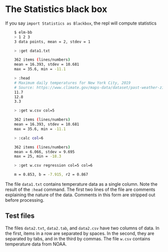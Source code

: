 
# The Statistics black box

If you say `import Statistics as Blackbox`, the repl will compute statistics

```bash
    $ elm-bb
    > 1 2 3
    3 data points, mean = 2, stdev = 1

    > :get data1.txt

    362 items (lines/numbers)
    mean = 16.393, stdev = 10.681
    max = 35.6, min = -11.1

    > :head
    # Maximum daily temperatures for New York City, 2019
    # Source: https://www.climate.gov/maps-data/dataset/past-weather-zip-code-data-table
    11.7
    12.8
    3.3

    > :get w.csv col=5

    362 items (lines/numbers)
    mean = 16.393, stdev = 10.681
    max = 35.6, min = -11.1

    > :calc col=6

    362 items (lines/numbers)
    mean = 6.066, stdev = 9.695
    max = 25, min = -18.3

    > :get w.csv regression col=5 col=6

    m = 0.853, b = -7.915, r2 = 0.867    
```

The file `data1.txt` contains temperature data as a single column. Note the
result of the `:head` command.  The first two lines of the
file are comments explaining the nature of the data. Comments
in this form are stripped out before processing.  

## Test files

The  files `data2.txt`, `data2.tab`, and `data2.csv` have two columns of data. In the first,
items in a row are separated by spaces.  In the second, they are separated
by tabs, and in the third by commas.  The file `w.csv` contains temperature data from NOAA.
